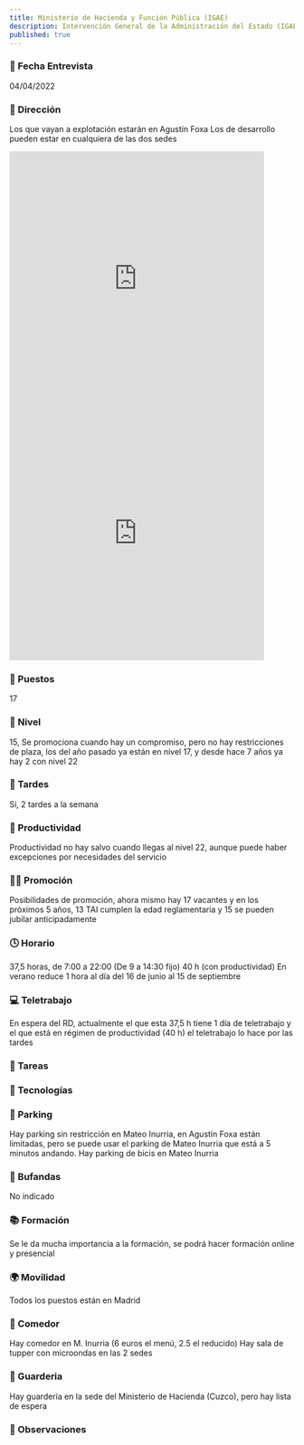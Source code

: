 ```yaml
---
title: Ministerio de Hacienda y Función Pública (IGAE)   
description: Intervención General de la Administración del Estado (IGAE)
published: true
---
```


### 📆 Fecha Entrevista
04/04/2022

### 🏢 Dirección
Los que vayan a explotación estarán en Agustín Foxa
Los de desarrollo pueden estar en cualquiera de las dos sedes
<iframe src="https://www.google.com/maps/embed?pb=!1m18!1m12!1m3!1d3035.3605239297403!2d-3.6876073846025452!3d40.46728847935928!2m3!1f0!2f0!3f0!3m2!1i1024!2i768!4f13.1!3m3!1m2!1s0xd422916fe5000af%3A0xe14f33aaebfc3627!2sC.%20Mateo%20Inurria%2C%2015%2C%2028036%20Madrid!5e0!3m2!1ses!2ses!4v1649594792787!5m2!1ses!2ses" width="450" height="450" style="border:0;" allowfullscreen="" loading="lazy" referrerpolicy="no-referrer-when-downgrade"></iframe>

<iframe src="https://www.google.com/maps/embed?pb=!1m18!1m12!1m3!1d3035.2207784895204!2d-3.6880063846024442!3d40.4703804793589!2m3!1f0!2f0!3f0!3m2!1i1024!2i768!4f13.1!3m3!1m2!1s0xd422914377baa17%3A0x5f4f9c2e9333abb5!2sC.%20Agust%C3%ADn%20de%20Fox%C3%A1%2C%2025%2C%2028036%20Madrid!5e0!3m2!1ses!2ses!4v1649594836446!5m2!1ses!2ses" width="450" height="450" style="border:0;" allowfullscreen="" loading="lazy" referrerpolicy="no-referrer-when-downgrade"></iframe>

### 💼 Puestos
17
### 🔼 Nivel
15, Se promociona cuando hay un compromiso, pero no hay restricciones de plaza, los del año pasado ya están en nivel 17, y desde hace 7 años ya hay 2 con nivel 22
### 🌆 Tardes
Si, 2 tardes a la semana
### 🚀 Productividad
Productividad no hay salvo cuando llegas al nivel 22, aunque puede haber excepciones por necesidades del servicio
### 🧗‍♀️ Promoción
Posibilidades de promoción, ahora mismo hay 17 vacantes y en los próximos 5 años, 13 TAI cumplen la edad reglamentaria y 15 se pueden jubilar anticipadamente
### 🕓 Horario
37,5 horas, de 7:00 a 22:00 (De 9 a 14:30 fijo)
40 h (con productividad)
En verano reduce 1 hora al día del 16 de junio al 15 de septiembre
### 💻 Teletrabajo
En espera del RD, actualmente el que esta 37,5 h tiene 1 día de teletrabajo y el que está en régimen de productividad (40 h) el teletrabajo lo hace por las tardes
### 📝 Tareas

### 💾 Tecnologías


### 🚗 Parking
Hay parking sin restricción en Mateo Inurria, en Agustín Foxa están limitadas, pero se puede usar el parking de Mateo Inurria que está a 5 minutos andando.
Hay parking de bicis en Mateo Inurria
### 🧣 Bufandas
No indicado
### 📚 Formación
Se le da mucha importancia a la formación, se podrá hacer formación online y presencial
### 🌍 Movilidad
Todos los puestos están en Madrid
### 🥗 Comedor
Hay comedor en M. Inurria (6 euros el menú, 2.5 el reducido)
Hay sala de tupper con microondas en las 2 sedes
### 👶 Guarderia
Hay guardería en la sede del Ministerio de Hacienda (Cuzco), pero hay lista de espera
### 👀 Observaciones

